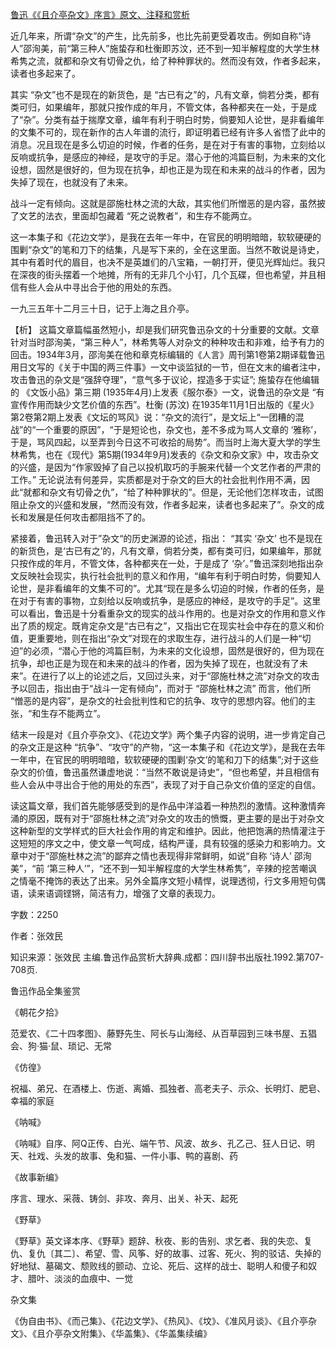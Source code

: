 [鲁迅《《且介亭杂文》序言》原文、注释和赏析](https://www.vrrw.net/wx/9753.html)

近几年来，所谓“杂文”的产生，比先前多，也比先前更受着攻击。例如自称“诗人”邵洵美，前“第三种人”施蛰存和杜衡即苏汶，还不到一知半解程度的大学生林希隽之流，就都和杂文有切骨之仇，给了种种罪状的。然而没有效，作者多起来，读者也多起来了。

其实 “杂文”也不是现在的新货色，是 “古已有之”的，凡有文章，倘若分类，都有类可归，如果编年，那就只按作成的年月，不管文体，各种都夹在一处，于是成了“杂”。分类有益于揣摩文章，编年有利于明白时势，倘要知人论世，是非看编年的文集不可的，现在新作的古人年谱的流行，即证明着已经有许多人省悟了此中的消息。况且现在是多么切迫的时候，作者的任务，是在对于有害的事物，立刻给以反响或抗争，是感应的神经，是攻守的手足。潜心于他的鸿篇巨制，为未来的文化设想，固然是很好的，但为现在抗争，却也正是为现在和未来的战斗的作者，因为失掉了现在，也就没有了未来。

战斗一定有倾向。这就是邵施杜林之流的大敌，其实他们所憎恶的是内容，虽然披了文艺的法衣，里面却包藏着 “死之说教者”，和生存不能两立。

这一本集子和《花边文学》，是我在去年一年中，在官民的明明暗暗，软软硬硬的围剿“杂文”的笔和刀下的结集，凡是写下来的，全在这里面。当然不敢说是诗史，其中有着时代的眉目，也决不是英雄们的八宝箱，一朝打开，便见光辉灿烂。我只在深夜的街头摆着一个地摊，所有的无非几个小钉，几个瓦碟，但也希望，并且相信有些人会从中寻出合于他的用处的东西。

一九三五年十二月三十日，记于上海之且介亭。



【析】 这篇文章篇幅虽然短小，却是我们研究鲁迅杂文的十分重要的文献。文章针对当时邵洵美，“第三种人”，林希隽等人对杂文的种种攻击和非难，给予有力的回击。1934年3月，邵洵美在他和章克标编辑的《人言》周刊第1卷第2期译载鲁迅用日文写的《关于中国的两三件事》一文中谈监狱的一节，但在文末的编者注中，攻击鲁迅的杂文是“强辞夺理”，“意气多于议论，捏造多于实证”; 施蛰存在他编辑的 《文饭小品》第三期 (1935年4月)上发表《服尔泰》一文，说鲁迅的杂文是 “有宣传作用而缺少文艺价值的东西”。杜衡 (苏汶) 在1935年11月1日出版的《星火》 第2卷第2期上发表《文坛的骂风》说：“杂文的流行”，是文坛上“一团糟的混战”的“一个重要的原因”，“于是短论也，杂文也，差不多成为骂人文章的 ‘雅称’，于是，骂风四起，以至弄到今日这不可收拾的局势”。而当时上海大夏大学的学生林希隽，也在《现代》第5期(1934年9月)发表的《杂文和杂文家》中，攻击杂文的兴盛，是因为“作家毁掉了自己以投机取巧的手腕来代替一个文艺作者的严肃的工作。” 无论说法有何差异，实质都是对于杂文的巨大的社会批判作用不满，因此“就都和杂文有切骨之仇”，“给了种种罪状的”。但是，无论他们怎样攻击，试图阻止杂文的兴盛和发展，“然而没有效，作者多起来，读者也多起来了”。杂文的成长和发展是任何攻击都阻挡不了的。

紧接着，鲁迅转入对于”杂文“的历史渊源的论述，指出： “其实 ‘杂文’ 也不是现在的新货色，是‘古已有之’的，凡有文章，倘若分类，都有类可归，如果编年，那就只按作成的年月，不管文体，各种都夹在一处，于是成了 ‘杂’。”鲁迅深刻地指出杂文反映社会现实，执行社会批判的意义和作用，“编年有利于明白时势，倘要知人论世，是非看编年的文集不可的”。尤其“现在是多么切迫的时候，作者的任务，是在对于有害的事物，立刻给以反响或抗争，是感应的神经，是攻守的手足”。这里可以看出，鲁迅是十分看重杂文的现实的战斗作用的。也是对杂文的作用和意义作出了质的规定。既肯定杂文是“古已有之”，又指出它在现实社会中存在的意义和价值，更重要地，则在指出“杂文”对现在的求取生存，进行战斗的人们是一种“切迫”的必须，“潜心于他的鸿篇巨制，为未来的文化设想，固然是很好的，但为现在抗争，却也正是为现在和未来的战斗的作者，因为失掉了现在，也就没有了未来”。在进行了以上的论述之后，又回过头来，对于“邵施杜林之流”对杂文的攻击予以回击，指出由于“战斗一定有倾向”，而对于 “邵施杜林之流” 而言，他们所 “憎恶的是内容”，是杂文的社会批判性和它的抗争、攻守的思想内容。他们的主张，“和生存不能两立”。

结末一段是对《且介亭杂文》、《花边文学》两个集子内容的说明，进一步肯定自己的杂文正是这种 “抗争”、“攻守”的产物，“这一本集子和《花边文学》，是我在去年一年中，在官民的明明暗暗，软软硬硬的围剿‘杂文’的笔和刀下的结集”;对于这些杂文的价值，鲁迅虽然谦虚地说：“当然不敢说是诗史”，“但也希望，并且相信有些人会从中寻出合于他的用处的东西”，表现了对于自己杂文价值的坚定的自信。

读这篇文章，我们首先能够感受到的是作品中洋溢着一种热烈的激情。这种激情奔涌的原因，既有对于“邵施杜林之流”对杂文的攻击的愤慨，更主要的是出于对杂文这种新型的文学样式的巨大社会作用的肯定和维护。因此，他把饱满的热情灌注于这短短的序文之中，使文章一气呵成，结构严谨，具有较强的感染力和影响力。文章中对于“邵施杜林之流”的鄙弃之情也表现得非常鲜明，如说“自称 ‘诗人’ 邵洵美”，“前 ‘第三种人’”，“还不到一知半解程度的大学生林希隽”，辛辣的挖苦嘲讽之情毫不掩饰的表达了出来。另外全篇序文短小精悍，说理透彻，行文多用短句偶语，读来语调铿锵，简洁有力，增强了文章的表现力。

字数：2250

作者：张效民

知识来源：张效民 主编.鲁迅作品赏析大辞典.成都：四川辞书出版社.1992.第707-708页.

鲁迅作品全集鉴赏

《朝花夕拾》

范爱农、《二十四孝图》、藤野先生、阿长与山海经、从百草园到三味书屋、五猖会、狗·猫·鼠、琐记、无常

《仿徨》

祝福、弟兄、在酒楼上、伤逝、离婚、孤独者、高老夫子、示众、长明灯、肥皂、幸福的家庭

《呐喊》

《呐喊》自序、阿Q正传、白光、端午节、风波、故乡、孔乙己、狂人日记、明天、社戏、头发的故事、兔和猫、一件小事、鸭的喜剧、药

《故事新编》

序言、理水、采薇、铸剑、非攻、奔月、出关、补天、起死

《野草》

《野草》英文译本序、《野草》题辞、秋夜、影的告别、求乞者、我的失恋、复仇、复仇〔其二〕、希望、雪、风筝、好的故事、过客、死火、狗的驳诘、失掉的好地狱、墓碣文、颓败线的颤动、立论、死后、这样的战士、聪明人和傻子和奴才、腊叶、淡淡的血痕中、一觉

杂文集

《伪自由书》、《而己集》、《花边文学》、《热风》、《坟》、《准风月谈》、《且介亭杂文》、《且介亭杂文附集》、《华盖集》、《华盖集续编》

